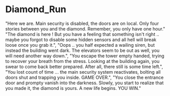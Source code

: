 # Diamond_Run

"Here we are. Main security is disabled, the doors are on local. Only four stories between you and the diamond. Remember, you only have one hour."
"The diamond is here ! But you have a feeling that something isn't right .. maybe you forgot to disable some hidden sensors and all hell will break loose once you grab it.",
"Oops .. you half expected a wailing siren, but instead the building went dark. The elevators seem to be out as well, you will need another way down.",
"You escape the tower empty handed, trying to recover your breath from the stress. Looking at the building again, you swear to come back better prepared. After all, there still is some time left.",
"You lost count of time ... the main security system reactivates, bolting all doors shut and trapping you inside. GAME OVER.",
"You close the entrance door and prompty vanish into the darkness. Slowly, you start to realize that you made it, the diamond is
yours. A new life begins. YOU WIN."


